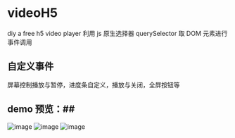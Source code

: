 # videoH5

diy a free h5 video player
利用 js 原生选择器 querySelector 取 DOM 元素进行事件调用

## 自定义事件

屏幕控制播放与暂停，进度条自定义，播放与关闭，全屏按钮等

## demo 预览：##

![image](https://github.com/mukuashi/videoH5/blob/master/images/view1.jpg)
![image](https://github.com/mukuashi/videoH5/blob/master/images/view2.jpg)
![image](https://github.com/mukuashi/videoH5/blob/master/images/view3.jpg)
